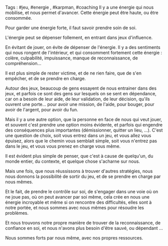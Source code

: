 Tags : #jeu, #energie , #karpman, #coaching 
Il y a une énergie qui nous mobilise, et nous permet d'avancer. Cette énergie peut être haute, ou être consommée.

Pour garder une énergie forte, il faut savoir prendre soin de soi.

L'énergie peut se dépenser follement, en entrant dans jeux d'influence.

En évitant de jouer, on évite de dépenser de l'énergie. Il y a des sentiments qui nous rongent de l'intérieur, et qui consomment fortement cette énergie : colère, culpabilité, impuissance, manque de reconnaissance, de compréhension...

Il est plus simple de rester victime, et de ne rien faire, que de s'en empêcher, et de se prendre en charge.

Autour des jeux, beaucoup de gens essayent de nous entrainer dans des jeux, et parfois ce sont des gens sur lesquels on se sent en dépendance, car on a besoin de leur aide, de leur validation, de leur décision, qu'ils ouvrent une porte... pour avoir une mission, de l'aide, pour bouger, pour avoir de l'argent, pour avoir du fun.

Mais il y a une autre option, que la personne en face de nous qui veut jouer, et souvent c'est prendre une option moins évidente, et parfois qui engendre des conséquences plus importantes (démissionner, quitter un lieu, ...). C'est une question de choix, soit vous entrez dans un jeu, et vous allez vous épuisez, alors que le chemin vous semblait simple, soit vous n'entrez pas dans le jeu, et vous vous prenez en charge vous même.

Il est évident plus simple de penser, que c'est à cause de quelqu'un, du monde entier, du contexte, et quelque chose s'acharne sur nous.

Mais une fois, que nous réussissons à trouver d'autres stratégies, nous nous donnons la possibilité de sortir du jeu, et de se prendre en charge par nous mêmes.

Et le fait, de prendre le contrôle sur soi, de s'engager dans une voie où on ne joue pas, où on peut avancer par soi même, cela crée en nous une énergie incroyable et même si on rencontre des difficultés, elles sont à notre portée, et nous sommes avec nous mêmes pour résoudre les problèmes.

Et nous trouvons notre propre manière de trouver de la reconnaissance, de confiance en soi, et nous n'avons plus besoin d'être sauvé, ou dépendant ...

Nous sommes forts par nous même, avec nos propres ressources.